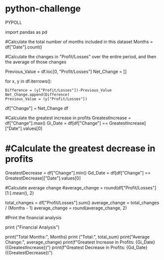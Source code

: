 # python-challenge


PYPOLL

import pandas as pd

#Calculate the total number of months included in this dataset
Months = df["Date"].count()

#Calculate the changes in "Profit/Losses" over the entire period, and then the average of those changes

Previous_Value = df.loc[0, "Profit/Losses"]
Net_Change = []

for x, y in df.iterrows():
    
    Difference = (y["Profit/Losses"])-Previous_Value
    Net_Change.append(Difference)
    Previous_Value = (y["Profit/Losses"])
       
df["Change"] = Net_Change
df

#Calculate the greatest increase in profits
GreatestIncrease = df["Change"].max()
Gi_Date = df[df["Change"] == GreatestIncrease]["Date"].values[0]

# #Calculate the greatest decrease in profits
GreatestDecrease = df["Change"].min()
Gd_Date = df[df["Change"] == GreatestDecrease]["Date"].values[0]

#Calculate average change
#average_change = round(df["Profit/Losses"][1:].mean(), 2)

total_changes = df["Profit/Losses"].sum()
average_change = total_changes / (Months - 1)
average_change = round(average_change, 2)

#Print the financial analysis

print ("Financial Analysis")

print("Total Months:", Months)
print ("Total:", total_sum)
print("Average Change:", average_change)
print(f"Greatest Increase in Profits: {Gi_Date}  ({GreatestIncrease})")
print(f"Greatest Decrease in Profits: {Gd_Date} ({GreatestDecrease})")
